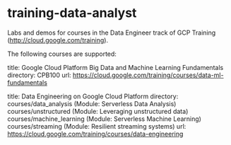 # training-data-analyst 

Labs and demos for courses in the Data Engineer track of GCP Training (http://cloud.google.com/training).

The following courses are supported:

title: Google Cloud Platform Big Data and Machine Learning Fundamentals
directory: CPB100
url:  https://cloud.google.com/training/courses/data-ml-fundamentals

title: Data Engineering on Google Cloud Platform
directory:  courses/data_analysis  (Module: Serverless Data Analysis)
            courses/unstructured (Module: Leveraging unstructured data)
            courses/machine_learning (Module: Serverless Machine Learning)
            courses/streaming (Module: Resilient streaming systems)
url: https://cloud.google.com/training/courses/data-engineering

